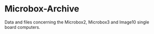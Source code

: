# Microbox-Archive
 Data and files concerning the Microbox2, Microbox3 and Image10 single board computers.
